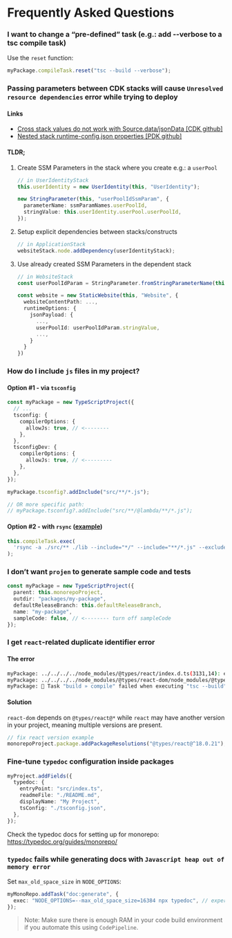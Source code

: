 # Frequently Asked Questions

### I want to change a “pre-defined” task (e.g.: add --verbose to a tsc compile task)

Use the `reset` function:

```ts
myPackage.compileTask.reset("tsc --build --verbose");
```

### Passing parameters between CDK stacks will cause `Unresolved resource dependencies` error while trying to deploy

#### Links

- [Cross stack values do not work with Source.data/jsonData [CDK github]](https://github.com/aws/aws-cdk/issues/19257)
- [Nested stack runtime-config.json properties [PDK github]](https://github.com/aws/aws-prototyping-sdk/issues/84)

#### TLDR;

1. Create SSM Parameters in the stack where you create e.g.: a `userPool`

   ```ts
   // in UserIdentityStack
   this.userIdentity = new UserIdentity(this, "UserIdentity");

   new StringParameter(this, "userPoolIdSsmParam", {
     parameterName: ssmParamNames.userPoolId,
     stringValue: this.userIdentity.userPool.userPoolId,
   });
   ```

2. Setup explicit dependencies between stacks/constructs

   ```ts
   // in ApplicationStack
   websiteStack.node.addDependency(userIdentityStack);
   ```

3. Use already created SSM Parameters in the dependent stack

   ```ts
   // in WebsiteStack
   const userPoolIdParam = StringParameter.fromStringParameterName(this, "userPoolIdSsmParam", ssmParamNames.userPoolId);

   const website = new StaticWebsite(this, "Website", {
     websiteContentPath: ...,
     runtimeOptions: {
       jsonPayload: {
         ...,
         userPoolId: userPoolIdParam.stringValue,
         ...,
       }
     }
   })
   ```

### How do I include `js` files in my project?

#### Option #1 - via `tsconfig`

```ts
const myPackage = new TypeScriptProject({
  // ...
  tsconfig: {
    compilerOptions: {
      allowJs: true, // <--------
    },
  },
  tsconfigDev: {
    compilerOptions: {
      allowJs: true, // <---------
    },
  },
});

myPackage.tsconfig?.addInclude("src/**/*.js");

// OR more specific path:
// myPackage.tsconfig?.addInclude("src/**/@lambda/**/*.js");
```

#### Option #2 - with `rsync` ([example](https://github.com/aws/aws-prototyping-sdk/blob/392fb8c483a99123d4e8a8b6b95b5aa7ecb014b8/private/projects/monorepo-project.ts#L39))

```ts
this.compileTask.exec(
  'rsync -a ./src/** ./lib --include="*/" --include="**/*.js" --exclude="*" --prune-empty-dirs'
);
```

### I don’t want `projen` to generate sample code and tests

```ts
const myPackage = new TypeScriptProject({
  parent: this.monorepoProject,
  outdir: "packages/my-package",
  defaultReleaseBranch: this.defaultReleaseBranch,
  name: "my-package",
  sampleCode: false, // <-------- turn off sampleCode
});
```

### I get `react`-related duplicate identifier error

#### The error

```bash
myPackage: ../../../../node_modules/@types/react/index.d.ts(3131,14): error TS2300: Duplicate identifier 'LibraryManagedAttributes'.
myPackage: ../../../../node_modules/@types/react-dom/node_modules/@types/react/index.d.ts(3131,14): error TS2300: Duplicate identifier 'LibraryManagedAttributes'.
myPackage: 👾 Task "build » compile" failed when executing "tsc --build" (cwd: /Users/<user>/projects/myProject/packages/myPackage/generated/typescript)
```

#### Solution

`react-dom` depends on `@types/react@*` while `react` may have another version in your project, meaning multiple versions are present.

```ts
// fix react version example
monorepoProject.package.addPackageResolutions("@types/react@^18.0.21");
```

### Fine-tune `typedoc` configuration inside packages

```ts
myProject.addFields({
  typedoc: {
    entryPoint: "src/index.ts",
    readmeFile: "./README.md",
    displayName: "My Project",
    tsConfig: "./tsconfig.json",
  },
});
```

Check the typedoc docs for setting up for monorepo: <https://typedoc.org/guides/monorepo/>

### `typedoc` fails while generating docs with `Javascript heap out of memory error`

Set `max_old_space_size` in `NODE_OPTIONS`:

```ts
myMonoRepo.addTask("doc:generate", {
  exec: "NODE_OPTIONS=--max_old_space_size=16384 npx typedoc", // experiment with the value needed
});
```

> Note: Make sure there is enough RAM in your code build environment if you automate this using `CodePipeline`.
